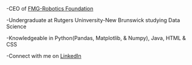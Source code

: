 -CEO of [FMG-Robotics Foundation](https://www.fmg-robotics.com/)

-Undergraduate at Rutgers Uninversity-New Brunswick studying Data Science

-Knowledgeable in Python(Pandas, Matplotlib, & Numpy), Java, HTML & CSS

-Connect with me on [LinkedIn](https://www.linkedin.com/in/gavin-fair-7a1677228/)
